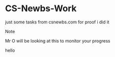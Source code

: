 # CS-Newbs-Work
just some tasks from csnewbs.com for proof i did it

> [!Note]
Mr O will be looking at this to monitor your progress

hello 
